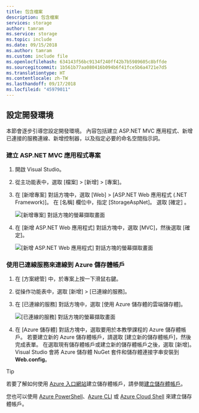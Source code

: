 ```yaml
---
title: 包含檔案
description: 包含檔案
services: storage
author: tamram
ms.service: storage
ms.topic: include
ms.date: 09/15/2018
ms.author: tamram
ms.custom: include file
ms.openlocfilehash: 634143f56bc9134f240ff42b7b5989605c8bffde
ms.sourcegitcommit: 1b561b77aa080416b094b6f41fce5b6a4721e7d5
ms.translationtype: HT
ms.contentlocale: zh-TW
ms.lasthandoff: 09/17/2018
ms.locfileid: "45979011"
---
```

## <a name="set-up-the-development-environment"></a>設定開發環境

本節會逐步引導您設定開發環境。 內容包括建立 ASP.NET MVC 應用程式、新增已連接的服務連線、新增控制器，以及指定必要的命名空間指示詞。

### <a name="create-an-aspnet-mvc-app-project"></a>建立 ASP.NET MVC 應用程式專案

1. 開啟 Visual Studio。

1. 從主功能表中，選取 [檔案] > [新增] > [專案]。

1. 在 [新增專案] 對話方塊中，選取 [Web] > [ASP.NET Web 應用程式 (.NET Framework)]。 在 [名稱] 欄位中，指定 [StorageAspNet]。 選取 [確定] 。

    ![[新增專案] 對話方塊的螢幕擷取畫面](./media/vs-storage-aspnet-getting-started-setup-dev-env/vs-storage-aspnet-getting-started-setup-dev-env-1.png)

1. 在 [新增 ASP.NET Web 應用程式] 對話方塊中，選取 [MVC]，然後選取 [確定]。

    ![[新增 ASP.NET Web 應用程式] 對話方塊的螢幕擷取畫面](./media/vs-storage-aspnet-getting-started-setup-dev-env/vs-storage-aspnet-getting-started-setup-dev-env-2.png)

### <a name="use-connected-services-to-connect-to-an-azure-storage-account"></a>使用已連線服務來連線到 Azure 儲存體帳戶

1. 在 [方案總管] 中，於專案上按一下滑鼠右鍵。

2. 從操作功能表中，選取 [新增] > [已連線的服務]。

1. 在 [已連線的服務] 對話方塊中，選取 [使用 Azure 儲存體的雲端儲存體]。

    ![[已連線的服務] 對話方塊的螢幕擷取畫面](./media/vs-storage-aspnet-getting-started-setup-dev-env/vs-storage-aspnet-getting-started-setup-dev-env-3.png)

1. 在 [Azure 儲存體] 對話方塊中，選取要用於本教學課程的 Azure 儲存體帳戶。 若要建立新的 Azure 儲存體帳戶，請選取 [建立新的儲存體帳戶]，然後完成表單。 在選取現有儲存體帳戶或建立新的儲存體帳戶之後，選取 [新增]。 Visual Studio 會將 Azure 儲存體 NuGet 套件和儲存體連接字串安裝到 **Web.config**。

> [!TIP]
> 若要了解如何使用 [Azure 入口網站](https://portal.azure.com)建立儲存體帳戶，請參閱[建立儲存體帳戶](https://docs.microsoft.com/azure/storage/common/storage-quickstart-create-account)。
>
> 您也可以使用 [Azure PowerShell](../articles/storage/common/storage-powershell-guide-full.md)、[Azure CLI](../articles/storage/common/storage-azure-cli.md) 或 [Azure Cloud Shell](../articles/cloud-shell/overview.md) 來建立儲存體帳戶。

